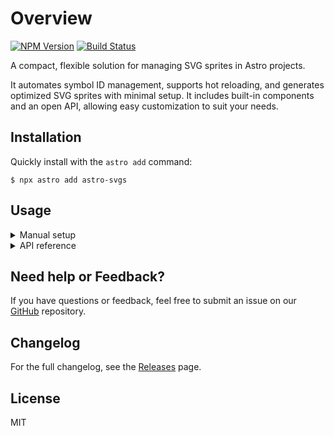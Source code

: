 # Overview

[![NPM Version](https://img.shields.io/npm/v/astro-svgs?label=astro-svgs&labelColor=dark&color=light)](https://www.npmjs.com/package/astro-svgs)
[![Build Status](https://github.com/ACP-CODE/astro-svgs/actions/workflows/ci.yaml/badge.svg?style=flat-square)](https://github.com/ACP-CODE/astro-svgs/actions/workflows/ci.yaml)

A compact, flexible solution for managing SVG sprites in Astro projects.

It automates symbol ID management, supports hot reloading, and generates optimized SVG sprites with minimal setup. It includes built-in components and an open API, allowing easy customization to suit your needs.

## Installation

Quickly install with the `astro add` command:

```shell
$ npx astro add astro-svgs
```

## Usage

<details>
<summary>Manual setup</summary>

#### Setup

- **Step 1**: To install manually, run:

  ```shell
  $ npm install astro-svgs
  ```

- **Step 2**: Add the integration to your Astro config file (`astro.config.*`):

  ```js
  // @ts-check
  import { defineConfig } from "astro/config";
  import svgs from "astro-svgs";

  export default defineConfig({
    integrations: [svgs()],
  });
  ```

- **Step 3**: Place your SVG files in the default `src/svgs` folder:

  ```plaintext
  /
  ├── src/
  │   ├── svgs/
  │   │   ├── a.svg
  │   │   ├── b.svg
  │   │   └── c.svg
  │   └── pages/
  │       └── index.astro
  └── package.json
  ```

- **Step 4**: Use the built-in `Icon.astro` component to render icons from the sprite:

  ```js
  ---
  import Layout from '~/Layouts/Layout.astro';
  import Icon from 'astro-svgs/Icon.astro';
  ---
  <Layout>
    {/* Type hints and checks are provided by `.astro/integrations/astro-svgs/types.d.ts`, which is automatically generated in development mode (`npm run dev`) and updated whenever the config changes. */}
    <Icon name="a" class="<CustomClassName>" />
  </Layout>
  ```

#### Live Access

> [!NOTE]
>
> Set `compress` to `import.meta.env.DEV ? 'beauty' : 'high'` for clearer SVGs in development.

Start the server with `npm run dev`, then access the virtual `sprite.svg` at `http://localhost:4321/@svgs/sprite.svg`.

</details>

<details>
<summary>API reference</summary>
<br>

All configuration options are provided here.

```js
// @ts-check
import { defineConfig } from "astro/config";
import svgs from "astro-svgs";

export default defineConfig({
  integrations: [
    svgs({
      /**
       * Folder paths containing SVG files to generate `sprite.svg`
       * @default "src/svgs"
       */
      input: ["src/assets/sprites", "src/assets/images"],
      /**
       * @default: "high"
       */
      compress: import.meta.env.DEV ? "beauty" : "high",
    }),
  ],
});
```

> **Output**: The sprite file will automatically be built in `config.build.assets` during the build process (e.g., `_astro/sprite.43a97aac.svg`).

</details>

## Need help or Feedback?

If you have questions or feedback, feel free to submit an issue on our [GitHub](https://github.com/ACP-CODE/astro-svgs) repository.

## Changelog

For the full changelog, see the [Releases](https://github.com/ACP-CODE/astro-svgs/releases/) page.

## License

MIT
